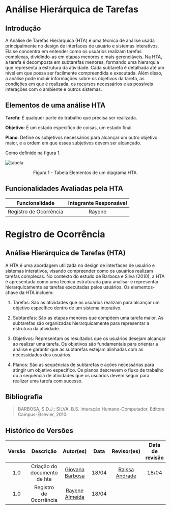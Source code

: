 # Análise Hierárquica de Tarefas

## Introdução 
A Análise de Tarefas Hierárquica (HTA) é uma técnica de análise usada principalmente no design de interfaces de usuário e sistemas interativos. Ela se concentra em entender como os usuários realizam tarefas complexas, dividindo-as em etapas menores e mais gerenciáveis. Na HTA, a tarefa é decomposta em subtarefas menores, formando uma hierarquia que representa a estrutura da atividade. Cada subtarefa é detalhada até um nível em que possa ser facilmente compreendida e executada. Além disso, a análise pode incluir informações sobre os objetivos da tarefa, as condições em que é realizada, os recursos necessários e as possíveis interações com o ambiente e outros sistemas.

## Elementos de uma análise HTA
__Tarefa__: É qualquer parte do trabalho que precisa ser realizada. 

__Objetivo__: É um estado específico de coisas, um estado final.

 __Plano__: Define os subjetivos necessários para alcançar um outro objetivo maior, e a ordem em que esses subjetivos devem ser alcançado.

Como definido na figura 1.

![tabela](../../assets/Analise_Requisitos/índice.png)
<div align="center">
<p> Figura 1 - Tabela Elementos de um diagrama HTA. </p> 
</div>

## Funcionalidades Avaliadas pela HTA

 Funcionalidade    |    Integrante Responsável             |  
|:------:|:-------------------------------:|
| Registro de Ocorrência   | Rayene              |  

# Registro de Ocorrência

## Análise Hierárquica de Tarefas (HTA)

A HTA é uma abordagem utilizada no design de interfaces de usuário e sistemas interativos, visando compreender como os usuários realizam tarefas complexas. No contexto do estudo de Barbosa e Silva (2010), a HTA é apresentada como uma técnica estruturada para analisar e representar hierarquicamente as tarefas executadas pelos usuários.
Os elementos-chave da HTA incluem:

1. Tarefas: São as atividades que os usuários realizam para alcançar um objetivo específico dentro de um sistema interativo.

2. Subtarefas: São as etapas menores que compõem uma tarefa maior. As subtarefas são organizadas hierarquicamente para representar a estrutura da atividade.

3. Objetivos: Representam os resultados que os usuários desejam alcançar ao realizar uma tarefa. Os objetivos são fundamentais para orientar a análise e garantir que as subtarefas estejam alinhadas com as necessidades dos usuários.

4. Planos: São as sequências de subtarefas e ações necessárias para atingir um objetivo específico. Os planos descrevem o fluxo de trabalho ou a sequência de atividades que os usuários devem seguir para realizar uma tarefa com sucesso.

## Bibliografia
> BARBOSA, S.D.J.; SILVA, B.S. Interação Humano-Computador. Editora Campus-Elsevier, 2010.

## Histórico de Versões

| Versão |          Descrição              |     Autor(es)      |      Data      |   Revisor(es)     |    Data de revisão    |  
|:------:|:-------------------------------:|:--------------:|:--------------:|:-------------:|:---------------------:|
|  1.0   | Criação do documento de hta                  |  [Giovana Barbosa](https://github.com/gio221)      |   18/04   |     [Raissa Andrade](https://github.com/RaissaAndradeS)   |        18/04     |
|  1.0   | Registro de Ocorrência                    |   [Rayene Almeida](https://github.com/rayenealmeida)      |   18/04   |               |                    |